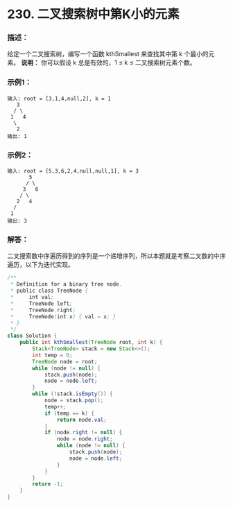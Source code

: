 # 230. 二叉搜索树中第K小的元素

### 描述：
给定一个二叉搜索树，编写一个函数 kthSmallest 来查找其中第 k 个最小的元素。
**说明：**
你可以假设 k 总是有效的，1 ≤ k ≤ 二叉搜索树元素个数。
### 示例1：
```
输入: root = [3,1,4,null,2], k = 1
   3
  / \
 1   4
  \
   2
输出: 1
```
### 示例2：
```
输入: root = [5,3,6,2,4,null,null,1], k = 3
       5
      / \
     3   6
    / \
   2   4
  /
 1
输出: 3
```
### 解答：
二叉搜索数中序遍历得到的序列是一个递增序列，所以本题就是考察二叉数的中序遍历，以下为迭代实现。
```java
/**
 * Definition for a binary tree node.
 * public class TreeNode {
 *     int val;
 *     TreeNode left;
 *     TreeNode right;
 *     TreeNode(int x) { val = x; }
 * }
 */
class Solution {
    public int kthSmallest(TreeNode root, int k) {
        Stack<TreeNode> stack = new Stack<>();
        int temp = 0;
        TreeNode node = root;
        while (node != null) {
            stack.push(node);
            node = node.left;
        }
        while (!stack.isEmpty()) {
            node = stack.pop();
            temp++;
            if (temp == k) {
                return node.val;
            }
            if (node.right != null) {
                node = node.right;
                while (node != null) {
                    stack.push(node);
                    node = node.left;
                }
            }
        }
        return -1;
    }
}
```
